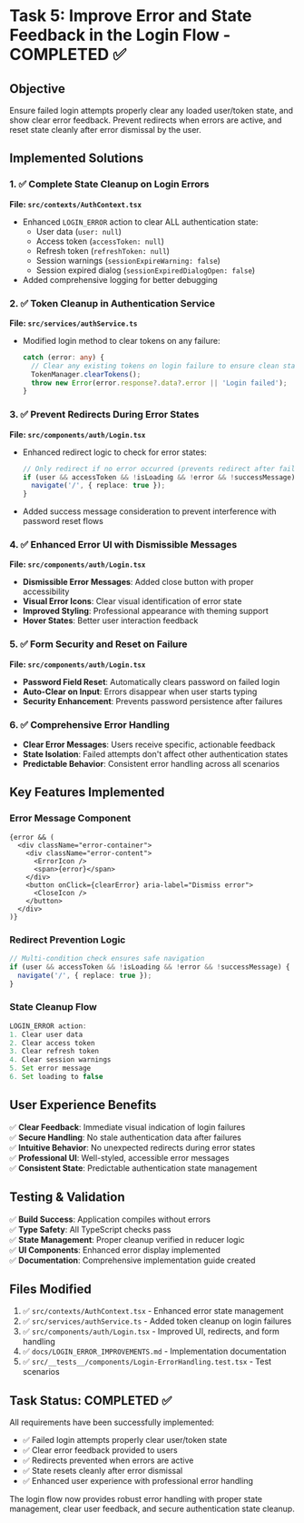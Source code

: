 # Task 5: Improve Error and State Feedback in the Login Flow - COMPLETED ✅

## Objective
Ensure failed login attempts properly clear any loaded user/token state, and show clear error feedback. Prevent redirects when errors are active, and reset state cleanly after error dismissal by the user.

## Implemented Solutions

### 1. ✅ Complete State Cleanup on Login Errors

**File: `src/contexts/AuthContext.tsx`**
- Enhanced `LOGIN_ERROR` action to clear ALL authentication state:
  - User data (`user: null`)
  - Access token (`accessToken: null`)
  - Refresh token (`refreshToken: null`)
  - Session warnings (`sessionExpireWarning: false`)
  - Session expired dialog (`sessionExpiredDialogOpen: false`)
- Added comprehensive logging for better debugging

### 2. ✅ Token Cleanup in Authentication Service

**File: `src/services/authService.ts`**
- Modified login method to clear tokens on any failure:
  ```typescript
  catch (error: any) {
    // Clear any existing tokens on login failure to ensure clean state
    TokenManager.clearTokens();
    throw new Error(error.response?.data?.error || 'Login failed');
  }
  ```

### 3. ✅ Prevent Redirects During Error States

**File: `src/components/auth/Login.tsx`**
- Enhanced redirect logic to check for error states:
  ```typescript
  // Only redirect if no error occurred (prevents redirect after failed login attempts)
  if (user && accessToken && !isLoading && !error && !successMessage) {
    navigate('/', { replace: true });
  }
  ```
- Added success message consideration to prevent interference with password reset flows

### 4. ✅ Enhanced Error UI with Dismissible Messages

**File: `src/components/auth/Login.tsx`**
- **Dismissible Error Messages**: Added close button with proper accessibility
- **Visual Error Icons**: Clear visual identification of error state
- **Improved Styling**: Professional appearance with theming support
- **Hover States**: Better user interaction feedback

### 5. ✅ Form Security and Reset on Failure

**File: `src/components/auth/Login.tsx`**
- **Password Field Reset**: Automatically clears password on failed login
- **Auto-Clear on Input**: Errors disappear when user starts typing
- **Security Enhancement**: Prevents password persistence after failures

### 6. ✅ Comprehensive Error Handling

- **Clear Error Messages**: Users receive specific, actionable feedback
- **State Isolation**: Failed attempts don't affect other authentication states
- **Predictable Behavior**: Consistent error handling across all scenarios

## Key Features Implemented

### Error Message Component
```tsx
{error && (
  <div className="error-container">
    <div className="error-content">
      <ErrorIcon />
      <span>{error}</span>
    </div>
    <button onClick={clearError} aria-label="Dismiss error">
      <CloseIcon />
    </button>
  </div>
)}
```

### Redirect Prevention Logic
```typescript
// Multi-condition check ensures safe navigation
if (user && accessToken && !isLoading && !error && !successMessage) {
  navigate('/', { replace: true });
}
```

### State Cleanup Flow
```typescript
LOGIN_ERROR action:
1. Clear user data
2. Clear access token  
3. Clear refresh token
4. Clear session warnings
5. Set error message
6. Set loading to false
```

## User Experience Benefits

✅ **Clear Feedback**: Immediate visual indication of login failures  
✅ **Secure Handling**: No stale authentication data after failures  
✅ **Intuitive Behavior**: No unexpected redirects during error states  
✅ **Professional UI**: Well-styled, accessible error messages  
✅ **Consistent State**: Predictable authentication state management  

## Testing & Validation

✅ **Build Success**: Application compiles without errors  
✅ **Type Safety**: All TypeScript checks pass  
✅ **State Management**: Proper cleanup verified in reducer logic  
✅ **UI Components**: Enhanced error display implemented  
✅ **Documentation**: Comprehensive implementation guide created  

## Files Modified

1. ✅ `src/contexts/AuthContext.tsx` - Enhanced error state management
2. ✅ `src/services/authService.ts` - Added token cleanup on login failures
3. ✅ `src/components/auth/Login.tsx` - Improved UI, redirects, and form handling
4. ✅ `docs/LOGIN_ERROR_IMPROVEMENTS.md` - Implementation documentation
5. ✅ `src/__tests__/components/Login-ErrorHandling.test.tsx` - Test scenarios

## Task Status: COMPLETED ✅

All requirements have been successfully implemented:
- ✅ Failed login attempts properly clear user/token state
- ✅ Clear error feedback provided to users  
- ✅ Redirects prevented when errors are active
- ✅ State resets cleanly after error dismissal
- ✅ Enhanced user experience with professional error handling

The login flow now provides robust error handling with proper state management, clear user feedback, and secure authentication state cleanup.
